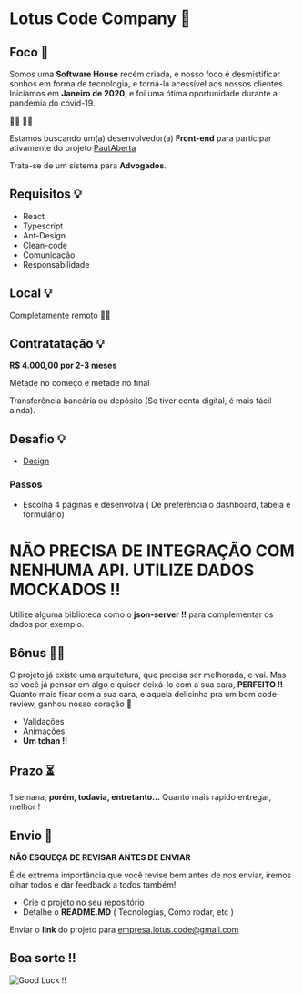 # Lotus Code Company :white_flower:

## Foco :mag_right:

Somos uma **Software House** recém criada, e nosso foco é desmistificar sonhos em forma de tecnologia, e torná-la acessível aos nossos clientes. Iniciamos em **Janeiro de 2020**, e foi uma ótima oportunidade durante a pandemia do covid-19.

:man_technologist: :woman_technologist:

Estamos buscando um(a) desenvolvedor(a) **Front-end** para participar ativamente do projeto [PautAberta](http://www.pautabertasistema.com.br)

Trata-se de um sistema para **Advogados**.

## Requisitos :bulb:

* React
* Typescript
* Ant-Design
* Clean-code
* Comunicação
* Responsabilidade

## Local :bulb:

Completamente remoto :house_with_garden::purple_heart:

## Contratatação :bulb:

**R$ 4.000,00 por 2-3 meses**

Metade no começo e metade no final 

Transferência bancária ou depósito (Se tiver conta digital, é mais fácil ainda).

## Desafio :bulb:

* [Design](https://www.figma.com/file/xsU0P7bfYlEZME3S6j1ZQh/PautAberta?node-id=156%3A1437)

### Passos
* Escolha 4 páginas e desenvolva ( De preferência o dashboard, tabela e formulário)

# **NÃO PRECISA DE INTEGRAÇÃO COM NENHUMA API. UTILIZE DADOS MOCKADOS !!**

Utilize alguma biblioteca como o **json-server !!** para complementar os dados por exemplo.

## Bônus :genie_man:

O projeto já existe uma arquitetura, que precisa ser melhorada, e vai. Mas se você já pensar em algo e quiser deixá-lo com a sua cara, **PERFEITO !!** Quanto mais ficar com a sua cara, e aquela delicinha pra um bom code-review, ganhou nosso coração :purple_heart:

* Validações
* Animações
* **Um tchan !!**

## Prazo :hourglass_flowing_sand:

1 semana, **porém, todavia, entretanto...**
Quanto mais rápido entregar, melhor !

## Envio :postbox:

**NÃO ESQUEÇA DE REVISAR ANTES DE ENVIAR**

É de extrema importância que você revise bem antes de nos enviar, iremos olhar todos e dar feedback a todos também!

* Crie o projeto no seu repositório 
* Detalhe o **README.MD** ( Tecnologias, Como rodar, etc )

Enviar o **link** do projeto para [empresa.lotus.code@gmail.com]()

## Boa sorte !!

![Good Luck !!](https://media.giphy.com/media/10AYkGR9M75nLW/giphy-downsized.gif)
